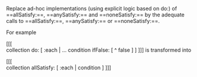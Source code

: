 Replace ad-hoc implementations (using explicit logic based on do:) of ==allSatisfy:==, ==anySatisfy:== and ==noneSatisfy:== by the adequate calls to ==allSatisfy:==, ==anySatisfy:== or ==noneSatisfy:==. 

For example 

[[[  
collection do: [ :each |
				...
				condition
					ifFalse: [ ^ false ] ]
]]]
is transformed into 

[[[  
collection allSatisfy: [ :each | condition ]
]]]